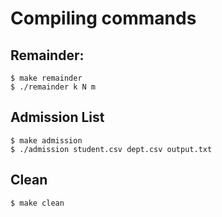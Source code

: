 # Compiling commands

## Remainder:
```
$ make remainder
$ ./remainder k N m
```

## Admission List 
```
$ make admission
$ ./admission student.csv dept.csv output.txt
```

## Clean
```
$ make clean
```